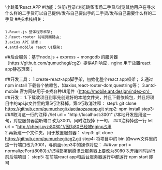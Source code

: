  ‘小跳蚤’React APP
 #功能：注册/登录/浏览跳蚤市场二手货/浏览其他用户在寻求什么样的二手货可以自己提供/发布自己要出手的二手货/发布自己需要什么样的二手货
 ##技术栈相关：
 ###
    1.React.js 整体程序框架;
    2.React-router 前端页面路由;
    3.axios API 请求；
    4.antd-mobile react UI框架；
 ##后台服务：基于node.js + express + mongodb 的服务器（https://github.com/qumuchegi/cg2）提供API响应，nginx 用于放置react app静态页面；
 
 ##开发工具：
    1.create-react-app脚手架，初始化整个react app框架；
    2.通过 npm install 下载各个依赖包，如axios,react-router-dom,questring等；
    3.antd-mobile 官方网站用于查找各种UI组件（https://mobile.ant.design/index-cn）
 ##开发：
    1.下载改项目到事先创建好的本地文件夹，并且下载依赖包，并且将项目中的api.js文件里的第5行注释掉，第4行取消注释：
     step1: git clone https://github.com/qumuchegi/xiaotiaozaoapp.git 
     step2: npm install
     step3: 
         ###取消这一行的注释 //let url = "http://localhost:3001" //本地开发是用这一句，对应服务器监听端口改为3001，同时注视掉下一句，
         ###注释掉这一行 let url = "http://chegi.xyz:8080"//因为80已经被nginx占用   
    2.再新建一个文件夹，用于放置服务器：
     step3: git clone https://github.com/qumuchegi/cg2.git
     step4: 将项目中的 bin 的www文件里的这一行端口改为3001，与前面step3中的操作对应：
         ###var port = normalizePort(8080);//记得部署到腾讯云服务器上要改为8080
    3.开始同时运行前后端项目：
     step5: 在前端react app和后台服务器运行中都运行 npm start 即可
    
 
 
